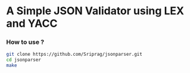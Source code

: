 # A Simple JSON Validator using LEX and YACC

### How to use ?

```sh
git clone https://github.com/Sriprag/jsonparser.git
cd jsonparser
make
```
